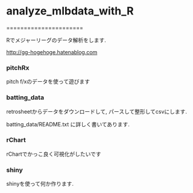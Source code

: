 # analyze_mlbdata_with_R
======================

Rでメジャーリーグのデータ解析をします.

http://gg-hogehoge.hatenablog.com

### pitchRx

pitch f/xのデータを使って遊びます

### batting_data

retrosheetからデータをダウンロードして, パースして整形してcsvにします. 

batting_data/README.txt に詳しく書いてあります. 

### rChart 

rChartでかっこ良く可視化がしたいです

### shiny 

shinyを使って何か作ります.
